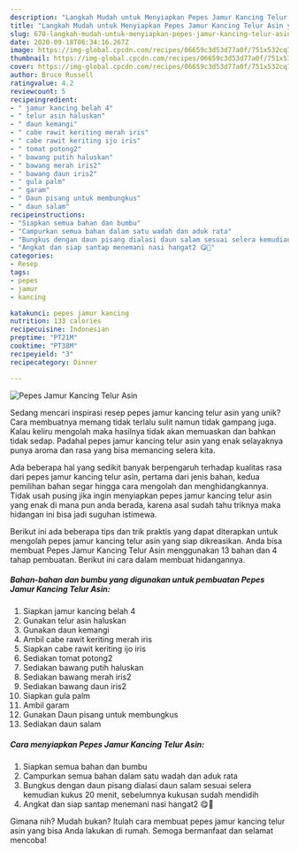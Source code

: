 ```yaml
---
description: "Langkah Mudah untuk Menyiapkan Pepes Jamur Kancing Telur Asin yang Menggugah Selera"
title: "Langkah Mudah untuk Menyiapkan Pepes Jamur Kancing Telur Asin yang Menggugah Selera"
slug: 670-langkah-mudah-untuk-menyiapkan-pepes-jamur-kancing-telur-asin-yang-menggugah-selera
date: 2020-09-18T06:34:16.267Z
image: https://img-global.cpcdn.com/recipes/06659c3d53d77a0f/751x532cq70/pepes-jamur-kancing-telur-asin-foto-resep-utama.jpg
thumbnail: https://img-global.cpcdn.com/recipes/06659c3d53d77a0f/751x532cq70/pepes-jamur-kancing-telur-asin-foto-resep-utama.jpg
cover: https://img-global.cpcdn.com/recipes/06659c3d53d77a0f/751x532cq70/pepes-jamur-kancing-telur-asin-foto-resep-utama.jpg
author: Bruce Russell
ratingvalue: 4.2
reviewcount: 5
recipeingredient:
- " jamur kancing belah 4"
- " telur asin haluskan"
- " daun kemangi"
- " cabe rawit keriting merah iris"
- " cabe rawit keriting ijo iris"
- " tomat potong2"
- " bawang putih haluskan"
- " bawang merah iris2"
- " bawang daun iris2"
- " gula palm"
- " garam"
- " Daun pisang untuk membungkus"
- " daun salam"
recipeinstructions:
- "Siapkan semua bahan dan bumbu"
- "Campurkan semua bahan dalam satu wadah dan aduk rata"
- "Bungkus dengan daun pisang dialasi daun salam sesuai selera kemudian kukus 20 menit, sebelumnya kukusan sudah mendidih"
- "Angkat dan siap santap menemani nasi hangat2 😋🙏"
categories:
- Resep
tags:
- pepes
- jamur
- kancing

katakunci: pepes jamur kancing 
nutrition: 133 calories
recipecuisine: Indonesian
preptime: "PT21M"
cooktime: "PT38M"
recipeyield: "3"
recipecategory: Dinner

---
```



![Pepes Jamur Kancing Telur Asin](https://img-global.cpcdn.com/recipes/06659c3d53d77a0f/751x532cq70/pepes-jamur-kancing-telur-asin-foto-resep-utama.jpg)

Sedang mencari inspirasi resep pepes jamur kancing telur asin yang unik? Cara membuatnya memang tidak terlalu sulit namun tidak gampang juga. Kalau keliru mengolah maka hasilnya tidak akan memuaskan dan bahkan tidak sedap. Padahal pepes jamur kancing telur asin yang enak selayaknya punya aroma dan rasa yang bisa memancing selera kita.



Ada beberapa hal yang sedikit banyak berpengaruh terhadap kualitas rasa dari pepes jamur kancing telur asin, pertama dari jenis bahan, kedua pemilihan bahan segar hingga cara mengolah dan menghidangkannya. Tidak usah pusing jika ingin menyiapkan pepes jamur kancing telur asin yang enak di mana pun anda berada, karena asal sudah tahu triknya maka hidangan ini bisa jadi suguhan istimewa.


Berikut ini ada beberapa tips dan trik praktis yang dapat diterapkan untuk mengolah pepes jamur kancing telur asin yang siap dikreasikan. Anda bisa membuat Pepes Jamur Kancing Telur Asin menggunakan 13 bahan dan 4 tahap pembuatan. Berikut ini cara dalam membuat hidangannya.

<!--inarticleads1-->

##### Bahan-bahan dan bumbu yang digunakan untuk pembuatan Pepes Jamur Kancing Telur Asin:

1. Siapkan  jamur kancing belah 4
1. Gunakan  telur asin haluskan
1. Gunakan  daun kemangi
1. Ambil  cabe rawit keriting merah iris
1. Siapkan  cabe rawit keriting ijo iris
1. Sediakan  tomat potong2
1. Sediakan  bawang putih haluskan
1. Sediakan  bawang merah iris2
1. Sediakan  bawang daun iris2
1. Siapkan  gula palm
1. Ambil  garam
1. Gunakan  Daun pisang untuk membungkus
1. Sediakan  daun salam




<!--inarticleads2-->

##### Cara menyiapkan Pepes Jamur Kancing Telur Asin:

1. Siapkan semua bahan dan bumbu
1. Campurkan semua bahan dalam satu wadah dan aduk rata
1. Bungkus dengan daun pisang dialasi daun salam sesuai selera kemudian kukus 20 menit, sebelumnya kukusan sudah mendidih
1. Angkat dan siap santap menemani nasi hangat2 😋🙏




Gimana nih? Mudah bukan? Itulah cara membuat pepes jamur kancing telur asin yang bisa Anda lakukan di rumah. Semoga bermanfaat dan selamat mencoba!
